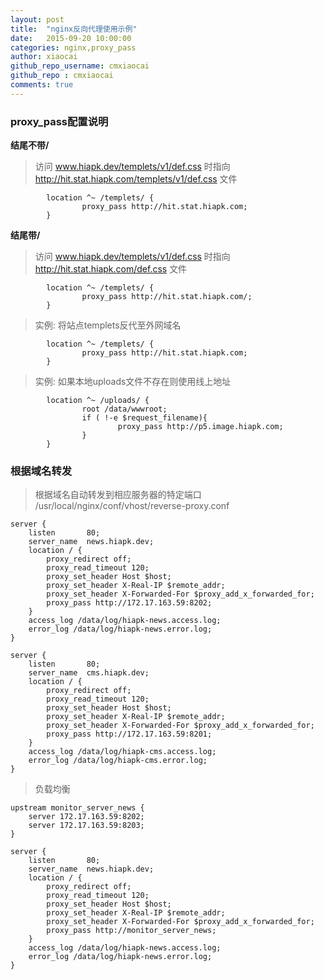 ```yaml
---
layout: post
title:  "nginx反向代理使用示例"
date:   2015-09-20 10:00:00
categories: nginx,proxy_pass
author: xiaocai
github_repo_username: cmxiaocai
github_repo : cmxiaocai
comments: true
---
```


### proxy_pass配置说明

**结尾不带/**

>访问 www.hiapk.dev/templets/v1/def.css 时指向 http://hit.stat.hiapk.com/templets/v1/def.css 文件

~~~nginx
        location ^~ /templets/ {
                proxy_pass http://hit.stat.hiapk.com;
        }
~~~

**结尾带/**

>访问 www.hiapk.dev/templets/v1/def.css 时指向 http://hit.stat.hiapk.com/def.css 文件

~~~nginx
        location ^~ /templets/ {
                proxy_pass http://hit.stat.hiapk.com/;
        }
~~~


>实例: 将站点templets反代至外网域名

~~~nginx
        location ^~ /templets/ {
                proxy_pass http://hit.stat.hiapk.com;
        }
~~~

>实例: 如果本地uploads文件不存在则使用线上地址

~~~nginx
		location ^~ /uploads/ {
                root /data/wwwroot;
                if ( !-e $request_filename){
                        proxy_pass http://p5.image.hiapk.com;
                }
        }
~~~

### 根据域名转发
>根据域名自动转发到相应服务器的特定端口
>/usr/local/nginx/conf/vhost/reverse-proxy.conf

~~~
server {
    listen       80;
    server_name  news.hiapk.dev;
    location / {
        proxy_redirect off;
		proxy_read_timeout 120;
        proxy_set_header Host $host;
        proxy_set_header X-Real-IP $remote_addr;
        proxy_set_header X-Forwarded-For $proxy_add_x_forwarded_for;
        proxy_pass http://172.17.163.59:8202;
    }
    access_log /data/log/hiapk-news.access.log;
    error_log /data/log/hiapk-news.error.log;
}

server {
    listen       80;
    server_name  cms.hiapk.dev;
    location / {
        proxy_redirect off;
		proxy_read_timeout 120;
        proxy_set_header Host $host;
        proxy_set_header X-Real-IP $remote_addr;
        proxy_set_header X-Forwarded-For $proxy_add_x_forwarded_for;
        proxy_pass http://172.17.163.59:8201;
    }
    access_log /data/log/hiapk-cms.access.log;
    error_log /data/log/hiapk-cms.error.log;
}
~~~

>负载均衡

~~~
upstream monitor_server_news {
    server 172.17.163.59:8202;
    server 172.17.163.59:8203;
}

server {
    listen       80;
    server_name  news.hiapk.dev;
    location / {
        proxy_redirect off;
		proxy_read_timeout 120;
        proxy_set_header Host $host;
        proxy_set_header X-Real-IP $remote_addr;
        proxy_set_header X-Forwarded-For $proxy_add_x_forwarded_for;
        proxy_pass http://monitor_server_news;
    }
    access_log /data/log/hiapk-news.access.log;
    error_log /data/log/hiapk-news.error.log;
}
~~~
